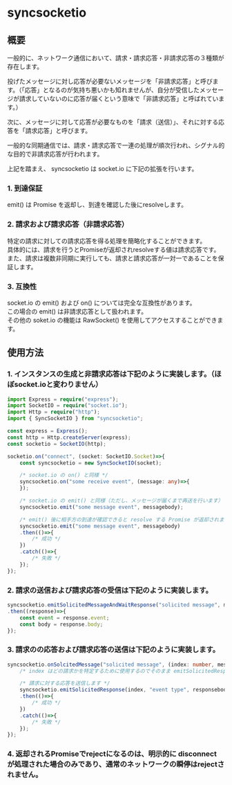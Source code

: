 # syncsocketio

## 概要

一般的に、ネットワーク通信において、請求・請求応答・非請求応答の３種類が存在します。

投げたメッセージに対し応答が必要ないメッセージを「非請求応答」と呼びます。（「応答」となるのが気持ち悪いかも知れませんが、自分が受信したメッセージが請求していないのに応答が届くという意味で「非請求応答」と呼ばれています。）

次に、メッセージに対して応答が必要なものを「請求（送信）」、それに対する応答を「請求応答」と呼びます。

一般的な同期通信では、請求・請求応答で一連の処理が順次行われ、シグナル的な目的で非請求応答が行われます。

上記を踏まえ、 syncsocketio は socket.io に下記の拡張を行います。

### 1. 到達保証

emit() は Promise を返却し、到達を確認した後にresolveします。

### 2. 請求および請求応答（非請求応答）

特定の請求に対しての請求応答を得る処理を簡略化することができます。<br>
具体的には、請求を行うとPromiseが返却されresolveする値は請求応答です。<br>
また、請求は複数非同期に実行しても、請求と請求応答が一対一であることを保証します。

### 3. 互換性

socket.io の emit() および on() については完全な互換性があります。<br>
この場合の emit() は非請求応答として扱われます。<br>
その他の soket.io の機能は RawSocket() を使用してアクセスすることができます。

## 使用方法

### 1. インスタンスの生成と非請求応答は下記のように実装します。（ほぼsocket.ioと変わりません）
```typescript
import Express = require("express");
import SocketIO = require("socket.io");
import Http = require("http");
import { SyncSocketIO } from "syncsocketio";

const express = Express();
const http = Http.createServer(express);
const socketio = SocketIO(http);

socketio.on("connect", (socket: SocketIO.Socket)=>{
    const syncsocketio = new SyncSocketIO(socket);

    /* socket.io の on() と同様 */
    syncsocketio.on("some receive event", (message: any)=>{
    });

    /* socket.io の emit() と同様（ただし、メッセージが届くまで再送を行います） */
    syncsocketio.emit("some message event", messagebody);

    /* emit() 後に相手方の到達が確認できると resolve する Promise が返却されます */
    syncsocketio.emit("some message event", messagebody)
    .then(()=>{
        /* 成功 */
    })
    .catch(()=>{
        /* 失敗 */
    });
});
```

### 2. 請求の送信および請求応答の受信は下記のように実装します。
```typescript
syncsocketio.emitSolicitedMessageAndWaitResponse("solicited message", messagebody)
.then((response)=>{
    const event = response.event;
    const body = response.body;
});
```

### 3. 請求のの応答および請求応答の送信は下記のように実装します。
```typescript
syncsocketio.onSolcitedMessage("solicited message", (index: number, messagebody: any) => {
    /* index はどの請求かを特定するために使用するのでそのまま emitSolicitedResponse() に渡してください */

    /* 請求に対する応答を送信します */
    syncsocketio.emitSolicitedResponse(index, "event type", responsebody)
    .then(()=>{
        /* 成功 */
    })
    .catch(()=>{
        /* 失敗 */
    });
});
```

### 4. 返却されるPromiseでrejectになるのは、明示的に disconnect が処理された場合のみであり、通常のネットワークの瞬停はrejectされません。
